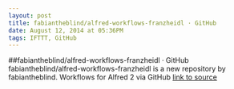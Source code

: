 ```yaml
---
layout: post
title: fabiantheblind/alfred-workflows-franzheidl · GitHub
date: August 12, 2014 at 05:36PM
tags: IFTTT, GitHub
---
```

##fabiantheblind/alfred-workflows-franzheidl · GitHub
fabiantheblind/alfred-workflows-franzheidl is a new repository by fabiantheblind. Workflows for Alfred 2 via GitHub
[link to source](http://ift.tt/1unOwHb) 
